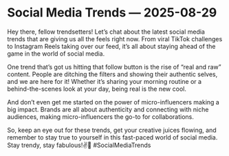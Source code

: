 # Social Media Trends — 2025-08-29

Hey there, fellow trendsetters! Let’s chat about the latest social media trends that are giving us all the feels right now. From viral TikTok challenges to Instagram Reels taking over our feed, it’s all about staying ahead of the game in the world of social media.

One trend that’s got us hitting that follow button is the rise of “real and raw” content. People are ditching the filters and showing their authentic selves, and we are here for it! Whether it’s sharing your morning routine or a behind-the-scenes look at your day, being real is the new cool.

And don’t even get me started on the power of micro-influencers making a big impact. Brands are all about authenticity and connecting with niche audiences, making micro-influencers the go-to for collaborations.

So, keep an eye out for these trends, get your creative juices flowing, and remember to stay true to yourself in this fast-paced world of social media. Stay trendy, stay fabulous!✌️📱 #SocialMediaTrends
